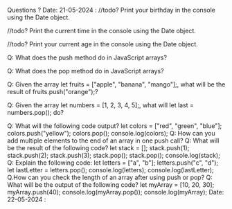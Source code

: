 Questions ?
Date: 21-05-2024 :
//todo? Print your birthday in the console using the Date object.

//todo? Print the current time in the console using the Date object.

//todo? Print your current age in the console using the Date object.

Q: What does the push method do in JavaScript arrays?

Q: What does the pop method do in JavaScript arrays?

Q: Given the array let fruits = ["apple", "banana", "mango"];, what will be the result of fruits.push("orange");?

Q: Given the array let numbers = [1, 2, 3, 4, 5];, what will let last = numbers.pop(); do?

Q: What will the following code output?
let colors = ["red", "green", "blue"];
colors.push("yellow");
colors.pop();
console.log(colors);
Q: How can you add multiple elements to the end of an array in one push call?
Q: What will be the result of the following code?
let stack = [];
stack.push(1);
stack.push(2);
stack.push(3);
stack.pop();
stack.pop();
console.log(stack);
Q: Explain the following code:
let letters = ["a", "b"];
letters.push("c", "d");
let lastLetter = letters.pop();
console.log(letters);
console.log(lastLetter);
Q.How can you check the length of an array after using push or pop?
Q: What will be the output of the following code?
let myArray = [10, 20, 30];
myArray.push(40);
console.log(myArray.pop());
console.log(myArray);
Date: 22-05-2024 :
